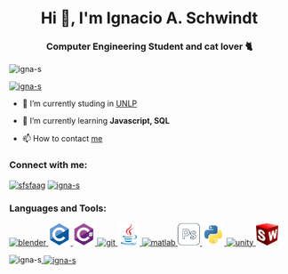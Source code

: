 <h1 align="center">Hi 👋, I'm Ignacio A. Schwindt</h1>
<h3 align="center">Computer Engineering Student and cat lover 🐈</h3>

<p align="left"> <img src="https://komarev.com/ghpvc/?username=igna-s&label=Profile%20views&color=0e75b6&style=flat" alt="igna-s" /> </p>

<p align="left"> <a href="https://github.com/ryo-ma/github-profile-trophy"><img src="https://github-profile-trophy.vercel.app/?username=igna-s" alt="igna-s" /></a> </p>

- 🔭 I’m currently studing in [UNLP](https://unlp.edu.ar/)

- 🌱 I’m currently learning **Javascript, SQL**

- 📫 How to contact [me](ignacio.schwindt.dev@gmail.com)

<h3 align="left">Connect with me:</h3>
<p align="left">
<a href="https://linkedin.com/in/sfsfaag" target="blank"><img align="center" src="https://raw.githubusercontent.com/rahuldkjain/github-profile-readme-generator/master/src/images/icons/Social/linked-in-alt.svg" alt="sfsfaag" height="30" width="40" /></a>
<a href="https://www.leetcode.com/igna-s" target="blank"><img align="center" src="https://raw.githubusercontent.com/rahuldkjain/github-profile-readme-generator/master/src/images/icons/Social/leet-code.svg" alt="igna-s" height="30" width="40" /></a>
</p>

<h3 align="left">Languages and Tools:</h3>
<p align="left"> <a href="https://www.blender.org/" target="_blank" rel="noreferrer"> <img src="https://download.blender.org/branding/community/blender_community_badge_white.svg" alt="blender" width="40" height="40"/> </a> <a href="https://www.cprogramming.com/" target="_blank" rel="noreferrer"> <img src="https://raw.githubusercontent.com/devicons/devicon/master/icons/c/c-original.svg" alt="c" width="40" height="40"/> </a> <a href="https://www.w3schools.com/cs/" target="_blank" rel="noreferrer"> <img src="https://raw.githubusercontent.com/devicons/devicon/master/icons/csharp/csharp-original.svg" alt="csharp" width="40" height="40"/> </a> <a href="https://git-scm.com/" target="_blank" rel="noreferrer"> <img src="https://www.vectorlogo.zone/logos/git-scm/git-scm-icon.svg" alt="git" width="40" height="40"/> </a> <a href="https://www.java.com" target="_blank" rel="noreferrer"> <img src="https://raw.githubusercontent.com/devicons/devicon/master/icons/java/java-original.svg" alt="java" width="40" height="40"/> </a> <a href="https://www.mathworks.com/" target="_blank" rel="noreferrer"> <img src="https://upload.wikimedia.org/wikipedia/commons/2/21/Matlab_Logo.png" alt="matlab" width="40" height="40"/> </a> <a href="https://www.photoshop.com/en" target="_blank" rel="noreferrer"> <img src="https://raw.githubusercontent.com/devicons/devicon/master/icons/photoshop/photoshop-line.svg" alt="photoshop" width="40" height="40"/> </a> <a href="https://www.python.org" target="_blank" rel="noreferrer"> <img src="https://raw.githubusercontent.com/devicons/devicon/master/icons/python/python-original.svg" alt="python" width="40" height="40"/> </a> <a href="https://unity.com/" target="_blank" rel="noreferrer"> <img src="https://www.vectorlogo.zone/logos/unity3d/unity3d-icon.svg" alt="unity" width="40" height="40"/> </a> <a href="https://www.solidworks.com/es" target="_blank" rel="noreferrer"> <img src="sw.png" alt="Solid Works" width="40" height="40"/> </p>

<p><img align="left" src="https://github-readme-stats.vercel.app/api/top-langs?username=igna-s&show_icons=true&locale=en&layout=compact" alt="igna-s" /></p>

<p>&nbsp;<img align="center" src="https://github-readme-stats.vercel.app/api?username=igna-s&show_icons=true&locale=en" alt="igna-s" /></p>
